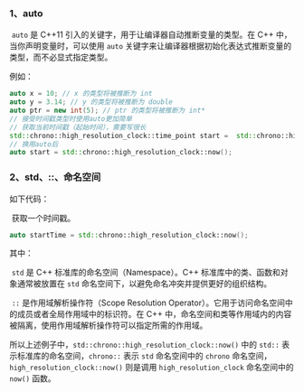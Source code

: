 ### 1、auto

​	`auto` 是 C++11 引入的关键字，用于让编译器自动推断变量的类型。在 C++ 中，当你声明变量时，可以使用 `auto` 关键字来让编译器根据初始化表达式推断变量的类型，而不必显式指定类型。

例如：

~~~C++
auto x = 10; // x 的类型将被推断为 int
auto y = 3.14; // y 的类型将被推断为 double
auto ptr = new int(5); // ptr 的类型将被推断为 int*
// 接受时间戳类型时使用auto更加简单
// 获取当前时间戳（起始时间），需要写很长
std::chrono::high_resolution_clock::time_point start =  std::chrono::high_resolution_clock::now();
// 换用auto后
auto start = std::chrono::high_resolution_clock::now();
~~~

### 2、std、::、命名空间

如下代码：

​	获取一个时间戳。

~~~ C++
auto startTime = std::chrono::high_resolution_clock::now();
~~~

其中：

​	`std` 是 C++ 标准库的命名空间（Namespace）。C++ 标准库中的类、函数和对象通常被放置在 `std` 命名空间下，以避免命名冲突并提供更好的组织结构。

​	`::` 是作用域解析操作符（Scope Resolution Operator）。它用于访问命名空间中的成员或者全局作用域中的标识符。在 C++ 中，命名空间和类等作用域内的内容被隔离，使用作用域解析操作符可以指定所需的作用域。

所以上述例子中，`std::chrono::high_resolution_clock::now()` 中的 `std::` 表示标准库的命名空间，`chrono::` 表示 `std` 命名空间中的 `chrono` 命名空间，`high_resolution_clock::now()` 则是调用 `high_resolution_clock` 命名空间中的 `now()` 函数。



